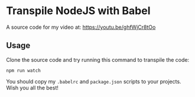 # Transpile NodeJS with Babel

A source code for my video at: https://youtu.be/ghfWjCr8tOo

## Usage

Clone the source code and try running this command to transpile the code:
```
npm run watch
```

You should copy my `.babelrc` and `package.json` scripts to your projects.
Wish you all the best!
